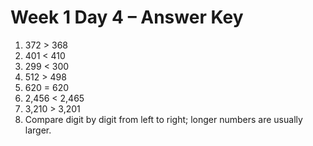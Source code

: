# Week 1 Day 4 – Answer Key

1. 372 > 368
2. 401 < 410
3. 299 < 300
4. 512 > 498
5. 620 = 620
6. 2,456 < 2,465
7. 3,210 > 3,201
8. Compare digit by digit from left to right; longer numbers are usually larger.
